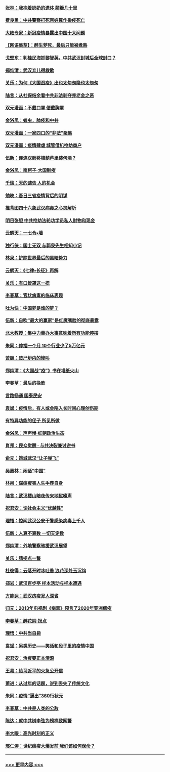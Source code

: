 #### [张林：我抱着奶奶的遗体 颠簸几十里](../pages/nsc993/n11920945.md?t=03071032) 
#### [费良勇：中共警察打死百姓算作染疫死亡](../pages/nsc993/n11919264.md?t=03071032) 
#### [大陆专家：新冠疫情暴露出中国十大问题](../pages/nsc993/n11919187.md?t=03071032) 
#### [【网语集萃】：醉生梦死，最后只能被煮熟](../pages/nsc993/n11918994.md?t=03071032) 
#### [戈壁东：判桂民海抓黎智英，中共武汉封城后全球封口？](../pages/nsc993/n11917982.md?t=03071032) 
#### [郑纯清：武汉弃儿得救歌](../pages/nsc993/n11917881.md?t=03071032) 
#### [关乐：为何《大国战疫》出也太匆匆隐也太匆匆](../pages/nsc993/n11917792.md?t=03071032) 
#### [陆言：从社保结余看中共非法剥夺养老金之恶](../pages/nsc993/n11917084.md?t=03071032) 
#### [双元漫画：不戴口罩 便戴胸罩](../pages/nsc993/n11916447.md?t=03071032) 
#### [金浴凤：蝗虫，肺疫和中共](../pages/nsc993/n11916904.md?t=03071032) 
#### [双元漫画：一家四口的“非法”聚集](../pages/nsc993/n11916378.md?t=03071032) 
#### [双元漫画：疫情肆虐 城管借机抢劫商户](../pages/nsc993/n11916310.md?t=03071032) 
#### [伍新：连连双肺移植葫芦里装何酒？](../pages/nsc993/n11913667.md?t=03071032) 
#### [金浴凤：南柯子·大国制疫](../pages/nsc993/n11913657.md?t=03071032) 
#### [千瑞：天的谴告  人的机会](../pages/nsc993/n11913309.md?t=03071032) 
#### [勉映：吾日三省疫情背后的阴谋](../pages/nsc993/n11913079.md?t=03071032) 
#### [推背图四十六象武汉病毒之心灵解析](../pages/nsc993/n11911761.md?t=03071032) 
#### [明目张胆 中共抢劫法轮功学员私人财物和现金](../pages/nsc993/n11910262.md?t=03071032) 
#### [云鹤天：一七令▪墙](../pages/nsc993/n11910627.md?t=03071032) 
#### [独行侠：国士无双 与郭泉先生相知小记](../pages/nsc993/n11910613.md?t=03071032) 
#### [林泉：铲除世界最后的黑暗势力](../pages/nsc993/n11909320.md?t=03071032) 
#### [云鹤天：《七律▪长征》再解](../pages/nsc993/n11909327.md?t=03071032) 
#### [关乐：有口皆罩这一捂](../pages/nsc993/n11908393.md?t=03071032) 
#### [李春草：官状病毒的临床表现](../pages/nsc993/n11908339.md?t=03071032) 
#### [吐为快：中国梦是谁的梦？](../pages/nsc993/n11906564.md?t=03071032) 
#### [伍新：自吹“最大的赢家”是红魔嘴脸的彻底暴露](../pages/nsc993/n11906407.md?t=03071032) 
#### [北大教授：集中力量办大事意味着所有功能停摆](../pages/nsc993/n11904800.md?t=03071032) 
#### [朱同：停摆一个月 10个行业少了5万亿元](../pages/nsc993/n11904498.md?t=03071032) 
#### [苦胆：焚尸炉内的惨叫](../pages/nsc993/n11904479.md?t=03071032) 
#### [郑纯清：《大国战“疫”》书在堆纸火山](../pages/nsc993/n11904450.md?t=03071032) 
#### [李春草：最后的挽歌](../pages/nsc993/n11904441.md?t=03071032) 
#### [言路畅通 国泰民安](../pages/nsc993/n11904222.md?t=03071032) 
#### [袁斌：疫情后，有人或会陷入长时间心理创伤期](../pages/nsc993/n11901514.md?t=03071032) 
#### [有特异功能的侄子 所见所做](../pages/nsc993/n11901154.md?t=03071032) 
#### [金浴凤：声声慢‧红朝政治生态](../pages/nsc993/n11899553.md?t=03071032) 
#### [肖邦：民众觉醒 · 与共决裂兼讨逆书](../pages/nsc993/n11898435.md?t=03071032) 
#### [俞元：饿城武汉“让子弹飞”](../pages/nsc993/n11898344.md?t=03071032) 
#### [吴惠林：闲话“中国”](../pages/nsc993/n11898182.md?t=03071032) 
#### [林泉：谋瘟疫害人失手葬自身](../pages/nsc993/n11897892.md?t=03071032) 
#### [陆言：武汉楼山暗夜传来地狱嚎声](../pages/nsc993/n11897033.md?t=03071032) 
#### [祝君安：论社会主义“优越性”](../pages/nsc993/n11897005.md?t=03071032) 
#### [理悟：惊闻武汉公安干警感染病毒上千人](../pages/nsc993/n11896947.md?t=03071032) 
#### [伍新：人算不算数 一切天定数](../pages/nsc993/n11893372.md?t=03071032) 
#### [郑纯清：外地警察驰援武汉展望](../pages/nsc993/n11893115.md?t=03071032) 
#### [关乐：猜拐点一瞥](../pages/nsc993/n11893020.md?t=03071032) 
#### [杜彼得：云落开时冰吐鉴 浪花深处玉沉钩](../pages/nsc993/n11892107.md?t=03071032) 
#### [郑岩：武汉百步亭 样本活动与样本遭遇](../pages/nsc993/n11892310.md?t=03071032) 
#### [方能达：武汉疠疫发人深省](../pages/nsc993/n11891376.md?t=03071032) 
#### [归元：2013年电视剧《病毒》预言了2020年亚洲瘟疫](../pages/nsc993/n11891126.md?t=03071032) 
#### [李春草：醉花阴·拐点](../pages/nsc993/n11890567.md?t=03071032) 
#### [理悟：中共当自毙](../pages/nsc993/n11890559.md?t=03071032) 
#### [袁斌：另类历史——笑话和段子里的疫情中国](../pages/nsc993/n11889243.md?t=03071032) 
#### [祝君安：治疫要正本清源](../pages/nsc993/n11889085.md?t=03071032) 
#### [王易：给习近平的火急公开信](../pages/nsc993/n11888225.md?t=03071032) 
#### [萧进：从过年的话题，说到丢失了传统文化](../pages/nsc993/n11887732.md?t=03071032) 
#### [朱同：疫情“逼出”360行状元](../pages/nsc993/n11887678.md?t=03071032) 
#### [李春草：中共是人类的公敌](../pages/nsc993/n11887656.md?t=03071032) 
#### [陈达：就中共树李弦为榜样致网警](../pages/nsc993/n11887625.md?t=03071032) 
#### [李大眼：高光时刻的正义](../pages/nsc993/n11887585.md?t=03071032) 
#### [邢仁涛：世纪瘟疫大爆发前 我们该如何保命？](../pages/nsc993/n11887535.md?t=03071032) 

----
#### [ >>> 更早内容 <<< ](../indexes/nsc993-earlier.md)

